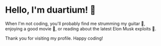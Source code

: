 # Hello, I'm duartium! 👋

When I'm not coding, you'll probably find me strumming my guitar 🎸, enjoying a good movie 🎥, or reading about the latest Elon Musk exploits 🚀.

Thank you for visiting my profile. Happy coding!
